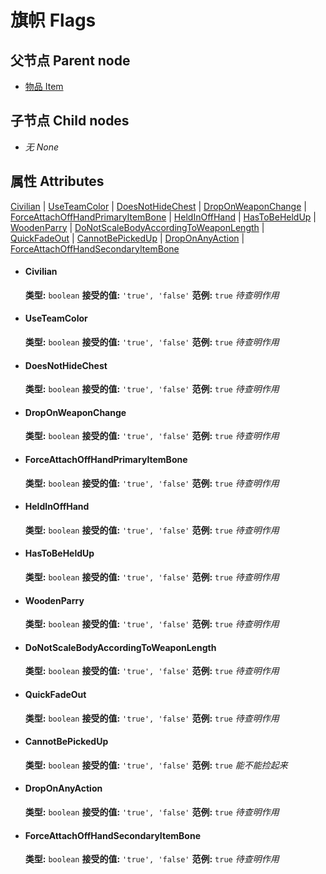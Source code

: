 # 旗帜 Flags

## 父节点 Parent node
- [物品 Item](../../Item)

## 子节点 Child nodes
- *无 None*

## 属性 Attributes
[Civilian](#civilian) | [UseTeamColor](#useteamcolor) | [DoesNotHideChest](#doesnothidechest) | [DropOnWeaponChange](#droponweaponchange) | [ForceAttachOffHandPrimaryItemBone](#forceattachoffhandprimaryitembone) | [HeldInOffHand](#heldinoffhand) | [HasToBeHeldUp](#hastobeheldup) | [WoodenParry](#woodenparry) | [DoNotScaleBodyAccordingToWeaponLength](#donotscalebodyaccordingtoweaponlength) | [QuickFadeOut](#quickfadeout) | [CannotBePickedUp](#cannotbepickedup) | [DropOnAnyAction](#droponanyaction) | [ForceAttachOffHandSecondaryItemBone](#forceattachoffhandsecondaryitembone)

- #### Civilian
  **类型:**  `boolean`
  **接受的值:** `'true', 'false'`
  **范例:** `true`
  *待查明作用*

- #### UseTeamColor
  **类型:**  `boolean`
  **接受的值:** `'true', 'false'`
  **范例:** `true`
  *待查明作用*

- #### DoesNotHideChest
  **类型:**  `boolean`
  **接受的值:** `'true', 'false'`
  **范例:** `true`
  *待查明作用*

- #### DropOnWeaponChange
  **类型:**  `boolean`
  **接受的值:** `'true', 'false'`
  **范例:** `true`
  *待查明作用*

- #### ForceAttachOffHandPrimaryItemBone
  **类型:**  `boolean`
  **接受的值:** `'true', 'false'`
  **范例:** `true`
  *待查明作用*

- #### HeldInOffHand
  **类型:**  `boolean`
  **接受的值:** `'true', 'false'`
  **范例:** `true`
  *待查明作用*

- #### HasToBeHeldUp
  **类型:**  `boolean`
  **接受的值:** `'true', 'false'`
  **范例:** `true`
  *待查明作用*

- #### WoodenParry
  **类型:**  `boolean`
  **接受的值:** `'true', 'false'`
  **范例:** `true`
  *待查明作用*

- #### DoNotScaleBodyAccordingToWeaponLength
  **类型:**  `boolean`
  **接受的值:** `'true', 'false'`
  **范例:** `true`
  *待查明作用*

- #### QuickFadeOut
  **类型:**  `boolean`
  **接受的值:** `'true', 'false'`
  **范例:** `true`
  *待查明作用*

- #### CannotBePickedUp
  **类型:**  `boolean`
  **接受的值:** `'true', 'false'`
  **范例:** `true`
  *能不能捡起来*

- #### DropOnAnyAction
  **类型:**  `boolean`
  **接受的值:** `'true', 'false'`
  **范例:** `true`
  *待查明作用*

- #### ForceAttachOffHandSecondaryItemBone
  **类型:**  `boolean`
  **接受的值:** `'true', 'false'`
  **范例:** `true`
  *待查明作用*
